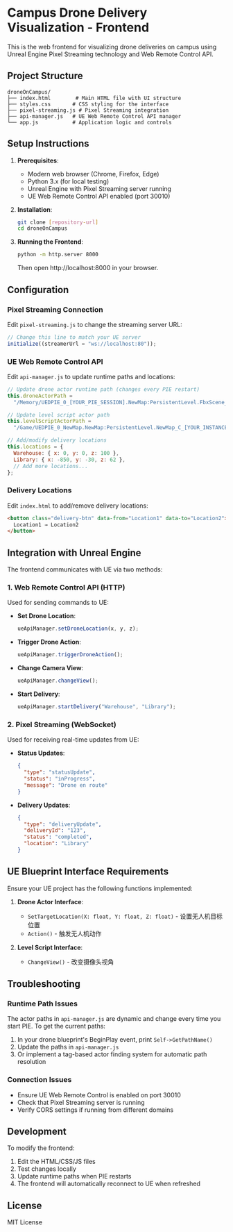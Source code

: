 # Campus Drone Delivery Visualization - Frontend

This is the web frontend for visualizing drone deliveries on campus using Unreal Engine Pixel Streaming technology and Web Remote Control API.

## Project Structure

```
droneOnCampus/
├── index.html        # Main HTML file with UI structure
├── styles.css       # CSS styling for the interface
├── pixel-streaming.js # Pixel Streaming integration
├── api-manager.js   # UE Web Remote Control API manager
└── app.js           # Application logic and controls
```

## Setup Instructions

1. **Prerequisites**:

   - Modern web browser (Chrome, Firefox, Edge)
   - Python 3.x (for local testing)
   - Unreal Engine with Pixel Streaming server running
   - UE Web Remote Control API enabled (port 30010)

2. **Installation**:

   ```bash
   git clone [repository-url]
   cd droneOnCampus
   ```

3. **Running the Frontend**:
   ```bash
   python -m http.server 8000
   ```
   Then open http://localhost:8000 in your browser.

## Configuration

### Pixel Streaming Connection

Edit `pixel-streaming.js` to change the streaming server URL:

```javascript
// Change this line to match your UE server
initialize((streamerUrl = "ws://localhost:80"));
```

### UE Web Remote Control API

Edit `api-manager.js` to update runtime paths and locations:

```javascript
// Update drone actor runtime path (changes every PIE restart)
this.droneActorPath =
  "/Memory/UEDPIE_0_[YOUR_PIE_SESSION].NewMap:PersistentLevel.FbxScene_Drone_C_[YOUR_INSTANCE_ID]";

// Update level script actor path
this.levelScriptActorPath =
  "/Game/UEDPIE_0_NewMap.NewMap:PersistentLevel.NewMap_C_[YOUR_INSTANCE_ID]";

// Add/modify delivery locations
this.locations = {
  Warehouse: { x: 0, y: 0, z: 100 },
  Library: { x: -850, y: -30, z: 62 },
  // Add more locations...
};
```

### Delivery Locations

Edit `index.html` to add/remove delivery locations:

```html
<button class="delivery-btn" data-from="Location1" data-to="Location2">
  Location1 → Location2
</button>
```

## Integration with Unreal Engine

The frontend communicates with UE via two methods:

### 1. Web Remote Control API (HTTP)

Used for sending commands to UE:

- **Set Drone Location**:

  ```javascript
  ueApiManager.setDroneLocation(x, y, z);
  ```

- **Trigger Drone Action**:

  ```javascript
  ueApiManager.triggerDroneAction();
  ```

- **Change Camera View**:

  ```javascript
  ueApiManager.changeView();
  ```

- **Start Delivery**:
  ```javascript
  ueApiManager.startDelivery("Warehouse", "Library");
  ```

### 2. Pixel Streaming (WebSocket)

Used for receiving real-time updates from UE:

- **Status Updates**:

  ```json
  {
    "type": "statusUpdate",
    "status": "inProgress",
    "message": "Drone en route"
  }
  ```

- **Delivery Updates**:
  ```json
  {
    "type": "deliveryUpdate",
    "deliveryId": "123",
    "status": "completed",
    "location": "Library"
  }
  ```

## UE Blueprint Interface Requirements

Ensure your UE project has the following functions implemented:

1. **Drone Actor Interface**:

   - `SetTargetLocation(X: float, Y: float, Z: float)` - 设置无人机目标位置
   - `Action()` - 触发无人机动作

2. **Level Script Interface**:
   - `ChangeView()` - 改变摄像头视角

## Troubleshooting

### Runtime Path Issues

The actor paths in `api-manager.js` are dynamic and change every time you start PIE. To get the current paths:

1. In your drone blueprint's BeginPlay event, print `Self->GetPathName()`
2. Update the paths in `api-manager.js`
3. Or implement a tag-based actor finding system for automatic path resolution

### Connection Issues

- Ensure UE Web Remote Control is enabled on port 30010
- Check that Pixel Streaming server is running
- Verify CORS settings if running from different domains

## Development

To modify the frontend:

1. Edit the HTML/CSS/JS files
2. Test changes locally
3. Update runtime paths when PIE restarts
4. The frontend will automatically reconnect to UE when refreshed

## License

MIT License
